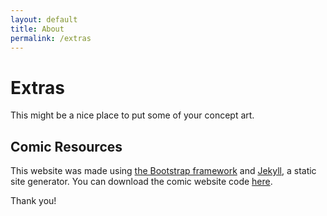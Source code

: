 ```yaml
---
layout: default
title: About
permalink: /extras
---
```

# Extras

This might be a nice place to put some of your concept art.

## Comic Resources
This website was made using [the Bootstrap framework](http://getbootstrap.com/) and [Jekyll](https://jekyllrb.com/), a static site generator. You can download the comic website code [here](https://github.com/haodafan/ricehatcomics).

Thank you!
